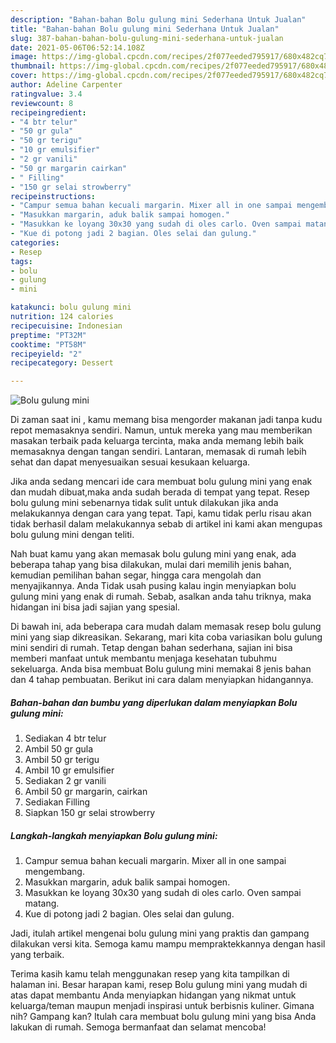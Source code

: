 ```yaml
---
description: "Bahan-bahan Bolu gulung mini Sederhana Untuk Jualan"
title: "Bahan-bahan Bolu gulung mini Sederhana Untuk Jualan"
slug: 387-bahan-bahan-bolu-gulung-mini-sederhana-untuk-jualan
date: 2021-05-06T06:52:14.108Z
image: https://img-global.cpcdn.com/recipes/2f077eeded795917/680x482cq70/bolu-gulung-mini-foto-resep-utama.jpg
thumbnail: https://img-global.cpcdn.com/recipes/2f077eeded795917/680x482cq70/bolu-gulung-mini-foto-resep-utama.jpg
cover: https://img-global.cpcdn.com/recipes/2f077eeded795917/680x482cq70/bolu-gulung-mini-foto-resep-utama.jpg
author: Adeline Carpenter
ratingvalue: 3.4
reviewcount: 8
recipeingredient:
- "4 btr telur"
- "50 gr gula"
- "50 gr terigu"
- "10 gr emulsifier"
- "2 gr vanili"
- "50 gr margarin cairkan"
- " Filling"
- "150 gr selai strowberry"
recipeinstructions:
- "Campur semua bahan kecuali margarin. Mixer all in one sampai mengembang."
- "Masukkan margarin, aduk balik sampai homogen."
- "Masukkan ke loyang 30x30 yang sudah di oles carlo. Oven sampai matang."
- "Kue di potong jadi 2 bagian. Oles selai dan gulung."
categories:
- Resep
tags:
- bolu
- gulung
- mini

katakunci: bolu gulung mini 
nutrition: 124 calories
recipecuisine: Indonesian
preptime: "PT32M"
cooktime: "PT58M"
recipeyield: "2"
recipecategory: Dessert

---
```



![Bolu gulung mini](https://img-global.cpcdn.com/recipes/2f077eeded795917/680x482cq70/bolu-gulung-mini-foto-resep-utama.jpg)

Di zaman  saat ini , kamu memang bisa mengorder makanan jadi tanpa kudu repot memasaknya sendiri. Namun, untuk mereka yang mau memberikan masakan terbaik pada keluarga tercinta, maka anda memang lebih baik memasaknya dengan tangan sendiri. Lantaran, memasak di rumah lebih sehat dan dapat menyesuaikan sesuai kesukaan keluarga.

Jika anda sedang mencari ide cara membuat bolu gulung mini yang enak dan mudah dibuat,maka anda sudah berada di tempat yang tepat. Resep bolu gulung mini  sebenarnya tidak sulit untuk dilakukan jika anda melakukannya dengan cara yang tepat. Tapi, kamu tidak perlu risau akan tidak berhasil dalam melakukannya 
sebab di artikel ini kami akan mengupas bolu gulung mini dengan teliti.  



Nah buat kamu yang akan memasak bolu gulung mini yang enak, ada beberapa tahap yang bisa dilakukan, mulai dari memilih jenis bahan, kemudian pemilihan bahan segar, hingga cara mengolah dan menyajikannya. Anda Tidak usah pusing kalau ingin menyiapkan bolu gulung mini yang enak di rumah. Sebab, asalkan anda  tahu triknya, maka hidangan ini bisa jadi sajian yang spesial.

Di bawah ini, ada beberapa cara mudah dalam memasak resep bolu gulung mini yang siap dikreasikan. Sekarang, mari kita coba variasikan bolu gulung mini sendiri di rumah. Tetap dengan bahan sederhana, sajian ini bisa memberi manfaat untuk membantu menjaga kesehatan tubuhmu sekeluarga. Anda bisa membuat Bolu gulung mini memakai 8 jenis bahan dan 4 tahap pembuatan. Berikut ini cara dalam menyiapkan hidangannya.

<!--inarticleads1-->

##### Bahan-bahan dan bumbu yang diperlukan dalam menyiapkan Bolu gulung mini:

1. Sediakan 4 btr telur
1. Ambil 50 gr gula
1. Ambil 50 gr terigu
1. Ambil 10 gr emulsifier
1. Sediakan 2 gr vanili
1. Ambil 50 gr margarin, cairkan
1. Sediakan  Filling
1. Siapkan 150 gr selai strowberry




<!--inarticleads2-->

##### Langkah-langkah menyiapkan Bolu gulung mini:

1. Campur semua bahan kecuali margarin. Mixer all in one sampai mengembang.
1. Masukkan margarin, aduk balik sampai homogen.
1. Masukkan ke loyang 30x30 yang sudah di oles carlo. Oven sampai matang.
1. Kue di potong jadi 2 bagian. Oles selai dan gulung.




Jadi, itulah artikel mengenai  bolu gulung mini  yang praktis dan gampang dilakukan versi kita. Semoga kamu mampu mempraktekkannya dengan hasil yang terbaik. 

Terima kasih kamu telah menggunakan resep yang kita tampilkan di halaman ini. Besar harapan kami, resep  Bolu gulung mini yang mudah di atas dapat membantu Anda menyiapkan hidangan yang nikmat untuk keluarga/teman maupun menjadi inspirasi untuk berbisnis kuliner. Gimana nih? Gampang kan? Itulah cara membuat bolu gulung mini yang bisa Anda lakukan di rumah. Semoga bermanfaat dan selamat mencoba!

